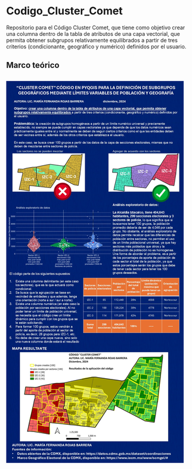 # Codigo_Cluster_Comet
Repositorio para el Código Cluster Comet, que tiene como objetivo crear una columna dentro de la tabla de atributos de una capa vectorial, que permita obtener subgrupos relativamente equilibrados a partir de tres criterios (condicionante, geográfico y numérico) definidos por el usuario. 

## Marco teórico
## ![Banner](./img/cluster_comet.jpg)
